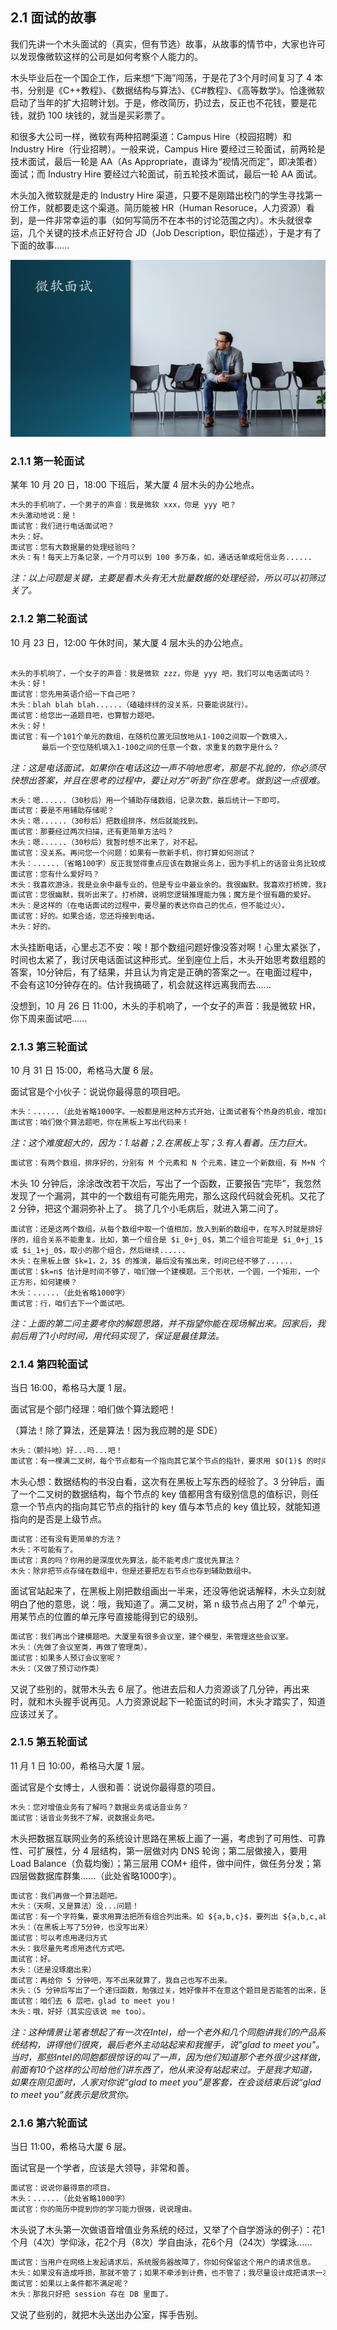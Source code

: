
## 2.1 面试的故事

我们先讲一个木头面试的（真实，但有节选）故事，从故事的情节中，大家也许可以发现像微软这样的公司是如何考察个人能力的。

木头毕业后在一个国企工作，后来想“下海”闯荡，于是花了3个月时间复习了 4 本书，分别是《C++教程》、《数据结构与算法》、《C#教程》、《高等数学》。恰逢微软启动了当年的扩大招聘计划。于是，修改简历，扔过去，反正也不花钱，要是花钱，就扔 100 块钱的，就当是买彩票了。

和很多大公司一样，微软有两种招聘渠道：Campus Hire（校园招聘）和 Industry Hire（行业招聘）。一般来说，Campus Hire 要经过三轮面试，前两轮是技术面试，最后一轮是 AA（As Appropriate，直译为“视情况而定”，即决策者）面试；而 Industry Hire 要经过六轮面试，前五轮技术面试，最后一轮 AA 面试。

木头加入微软就是走的 Industry Hire 渠道，只要不是刚踏出校门的学生寻找第一份工作，就都要走这个渠道。简历能被 HR（Human Resoruce，人力资源）看到，是一件非常幸运的事（如何写简历不在本书的讨论范围之内）。木头就很幸运，几个关键的技术点正好符合 JD（Job Description，职位描述），于是才有了下面的故事......

<img src="img/Slide3.SVG"/>


### 2.1.1 第一轮面试

某年 10 月 20 日，18:00 下班后，某大厦 4 层木头的办公地点。

```txt
木头的手机响了，一个男子的声音：我是微软 xxx，你是 yyy 吧？
木头激动地说：是！
面试官：我们进行电话面试吧？
木头：好。
面试官：您有大数据量的处理经验吗？
木头：有！每天上万条记录，一个月可以到 100 多万条，如，通话话单或短信业务......
```

*注：以上问题是关键，主要是看木头有无大批量数据的处理经验，所以可以初筛过关了。*

### 2.1.2 第二轮面试

10 月 23 日，12:00 午休时间，某大厦 4 层木头的办公地点。

```txt

木头的手机响了，一个女子的声音：我是微软 zzz，你是 yyy 吧，我们可以电话面试吗？
木头：好！
面试官：您先用英语介绍一下自己吧？
木头：blah blah blah......（磕磕绊绊的没关系，只要能说就行）。
面试官：给您出一道题目吧，也算智力题吧。
木头：好！
面试官：有一个101个单元的数组，在随机位置无回放地从1-100之间取一个数填入，
       最后一个空位随机填入1-100之间的任意一个数，求重复的数字是什么？

```

*注：这是电话面试，如果你在电话这边一声不响地思考，那是不礼貌的，你必须尽快想出答案，并且在思考的过程中，要让对方“听到”你在思考。做到这一点很难。*


```txt
木头：嗯......（30秒后）用一个辅助存储数组，记录次数，最后统计一下即可。
面试官：要是不用辅助存储呢？
木头：嗯......（30秒后）把数组排序，然后就能找到。
面试官：那要经过两次扫描，还有更简单方法吗？
木头：嗯......（30秒后）我暂时想不出来了，对不起。
面试官：没关系。再问您一个问题：如果有一款新手机，你打算如何测试？
木头：......（省略100字）反正我觉得重点应该在数据业务上，因为手机上的话音业务比较成熟，而数据业务是用户困惑的地方。
面试官：您有什么爱好吗？
木头：我喜欢游泳，我是业余中最专业的，但是专业中最业余的。我很幽默。我喜欢打桥牌，我喜欢玩魔方。
面试官：您很幽默，我听出来了。打桥牌，说明您逻辑推理能力强；魔方是个很有趣的爱好。
木头：是这样的（在电话面试的过程中，要尽量的表达你自己的优点，但不能过火）。
面试官：好的。如果合适，您还将接到电话。
木头：好的。
```

木头挂断电话，心里忐忑不安：唉！那个数组问题好像没答对啊！心里太紧张了，时间也太紧了，我讨厌电话面试这种形式。坐到座位上后，木头开始思考数组题的答案，10分钟后，有了结果，并且认为肯定是正确的答案之一。在电面过程中，不会有这10分钟存在的。估计我搞砸了，机会就这样远离我而去......

没想到，10 月 26 日 11:00，木头的手机响了，一个女子的声音：我是微软 HR，你下周来面试吧......

### 2.1.3 第三轮面试

10 月 31 日 15:00，希格马大厦 6 层。

面试官是个小伙子：说说你最得意的项目吧。
```txt
木头：......（此处省略1000字。一般都是用这种方式开始，让面试者有个热身的机会，增加自信心）
面试官：咱们做个算法题吧，你在黑板上写出代码来！
```
*注：这个难度超大的，因为：1.站着；2.在黑板上写；3.有人看着。压力巨大。*
```txt
面试官：有两个数组，排序好的，分别有 M 个元素和 N 个元素，建立一个新数组，有 M+N 个元素，把那两个数组中的元素按次序写入新数组中，在写入的时候就排好序。
```
木头 10 分钟后，涂涂改改若干次后，写出了一个函数，正要报告“完毕”，我忽然发现了一个漏洞，其中的一个数组有可能先用完，那么这段代码就会死机。又花了 2 分钟，把这个漏洞弥补上了。
挑了几个小毛病后，就进入第二问了。
```
面试官：还是这两个数组，从每个数组中取一个值相加，放入到新的数组中，在写入时就是排好序的，组合关系不能重复。比如，第一个组合是 $i_0+j_0$，第二个组合可能是 $i_0+j_1$ 或 $i_1+j_0$，取小的那个组合，然后继续......
木头：在黑板上做 $k=1，2，3$ 的推演，最后没有推出来，时间已经不够了......
面试官：$k=n$ 估计是时间不够了，咱们做一个建模题。三个形状，一个圆，一个矩形，一个正方形，如何建模？
木头：......（此处省略1000字）
面试官：行，咱们去下一个面试吧。
```
*注：上面的第二问主要考你的解题思路，并不指望你能在现场解出来。回家后，我前后用了1小时时间，用代码实现了，保证是最佳算法。*

### 2.1.4 第四轮面试

当日 16:00，希格马大厦 1 层。

面试官是个部门经理：咱们做个算法题吧！

（算法！除了算法，还是算法！因为我应聘的是 SDE）

```txt
木头：（颤抖地）好...吗...吧！
面试官：有一棵满二叉树，每个节点都有一个指向其它某个节点的指针，要求用 $O(1)$ 的时间消耗，就能知道这个指针指向的是上级节点。如何设计数据结构？
```
木头心想：数据结构的书没白看，这次有在黑板上写东西的经验了。3 分钟后，画了一个二叉树的数据结构，每个节点的 key 值都用含有级别信息的值标识，则任意一个节点内的指向其它节点的指针的 key 值与本节点的 key 值比较，就能知道指向的是否是上级节点。
```txt
面试官：还有没有更简单的方法？
木头：不可能有了。
面试官：真的吗？你用的是深度优先算法，能不能考虑广度优先算法？
木头：除非把节点存储在数组中，但是还要把左右节点也存到辅助数组中。
```
面试官站起来了，在黑板上刚把数组画出一半来，还没等他说话解释，木头立刻就明白了他的意思，说：哦，我知道了。满二叉树，第 n 级节点占用了 $2^n$ 个单元，用某节点的位置的单元序号直接能得到它的级别。
```txt
面试官：我们再出个建模题吧。大厦里有很多会议室，建个模型，来管理这些会议室。
木头：（先做了会议室类，再做了管理类）。
面试官：如果多人预订会议室呢？
木头：（又做了预订动作类）
```
又说了些别的，就带木头去 6 层了。他进去后和人力资源谈了几分钟，再出来时，就和木头握手说再见。人力资源说起下一轮面试的时间，木头才踏实了，知道应该过关了。

### 2.1.5 第五轮面试

11 月 1 日 10:00，希格马大厦 1 层。

面试官是个女博士，人很和善：说说你最得意的项目。

```txt
木头：您对增值业务有了解吗？数据业务或话音业务？
面试官：话音业务我不了解，说数据业务吧。
```

木头把数据互联网业务的系统设计思路在黑板上画了一遍，考虑到了可用性、可靠性、可扩展性，分 4 层结构，第一层做对内 DNS 轮询；第二层做接入，要用 Load Balance（负载均衡）；第三层用 COM+ 组件，做中间件，做任务分发；第四层做数据库群集......（此处省略1000字）。
```txt
面试官：我们再做一个算法题吧。
木头：（天啊，又是算法）没...问题！
面试官：有一个字符集，要求用算法把所有组合列出来。如 ${a,b,c}$，要列出 ${a,b,c,ab,ac,bc,abc}$ 七种组合可能。
木头：（在黑板上写了5分钟，也没写出来）
面试官：可以考虑用递归方式
木头：我尽量先考虑用迭代方式吧。
面试官：好。
木头：（还是没琢磨出来）
面试官：再给你 5 分钟吧，写不出来就算了，我自己也写不出来。
木头：（5 分钟后写出了一个递归函数，勉强过关，她好像并不在意这个题目是否能答的出来，因为木头在开始的关于系统结构的讲解给她留下了很深的印象）。
面试官：咱们去 6 层吧，glad to meet you！
木头：哦，好好（其实应该说 me too）。
```

*注：这种情景让笔者想起了有一次在Intel，给一个老外和几个同胞讲我们的产品系统结构，讲得他们很爽，最后老外主动站起来和我握手，说"glad to meet you"。当时，那些Intel的同胞都很惊讶的叫了一声，因为他们知道那个老外很少这样做，前面有10个这样的公司给他们讲东西了，他从来没有站起来过。于是我才知道，如果在刚见面时，人家对你说“glad to meet you”是客套，在会谈结束后说“glad to meet you”就表示是欣赏你。*

### 2.1.6 第六轮面试

当日 11:00，希格马大厦 6 层。

面试官是一个学者，应该是大领导，非常和善。

```txt
面试官：说说你最得意的项目。
木头：......（此处省略1000字）
面试官：你的简历中提到你的学习能力很强，说说理由。
```
木头说了木头第一次做语音增值业务系统的经过，又举了个自学游泳的例子）：花1个月（4次）学仰泳，花2个月（8次）学自由泳，花6个月（24次）学蝶泳......

```txt
面试官：当用户在网络上发起请求后，系统服务器故障了，你如何保留这个用户的请求信息。
木头：如果没有造成呼损，那就不管了；如果不牵涉到计费，也不管了；我尽量设计成把请求一次提交。
面试官：如果以上条件都不满足呢？
木头：那我只好把 session 存在 DB 里面了。
```

又说了些别的，就把木头送出办公室，挥手告别。
